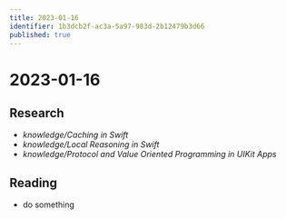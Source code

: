 ```yaml
---
title: 2023-01-16
identifier: 1b3dcb2f-ac3a-5a97-983d-2b12479b3d66
published: true
---
```


# 2023-01-16

## Research

* *knowledge/Caching in Swift*
* *knowledge/Local Reasoning in Swift*
* *knowledge/Protocol and Value Oriented Programming in UIKit Apps*

## Reading

* do something
